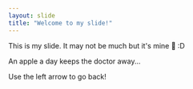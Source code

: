 ```yaml
---
layout: slide
title: "Welcome to my slide!"
---
```


This is my slide. It may not be much but it's mine :tada: :D

An apple a day keeps the doctor away...

Use the left arrow to go back!
